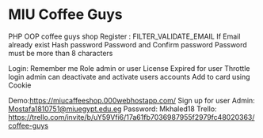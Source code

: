 # MIU Coffee Guys

PHP OOP coffee guys shop 
Register :
FILTER_VALIDATE_EMAIL
If Email already exist
Hash password 
Password and Confirm password 
Password must be more than 8 characters

Login:
Remember me 
Role admin or user
License Expired for user
Throttle login
admin can deactivate and activate users accounts
Add to card using Cookie

Demo:https://miucaffeeshop.000webhostapp.com/
Sign up for user
Admin: Mostafa1810751@miuegypt.edu.eg 
Password: Mkhaled18
Trello: https://trello.com/invite/b/uY59Vfi6/17a61fb7036987955f2979fc48020363/coffee-guys
